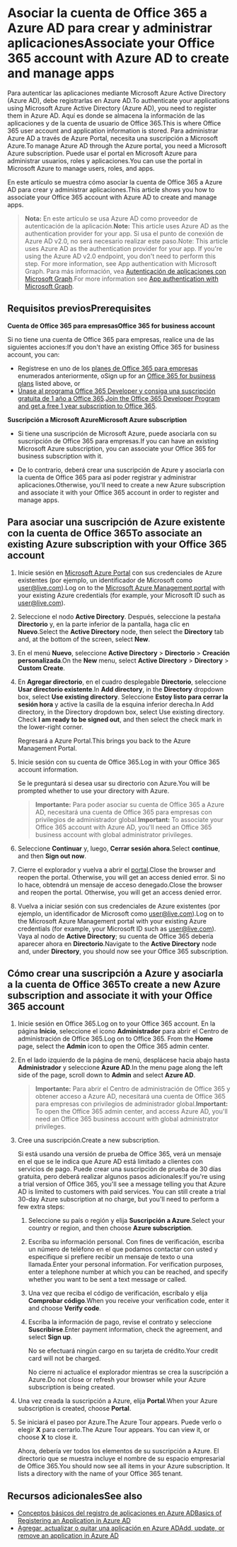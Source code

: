 # <a name="associate-your-office-365-account-with-azure-ad-to-create-and-manage-apps"></a><span data-ttu-id="df5a1-101">Asociar la cuenta de Office 365 a Azure AD para crear y administrar aplicaciones</span><span class="sxs-lookup"><span data-stu-id="df5a1-101">Associate your Office 365 account with Azure AD to create and manage apps</span></span>

<span data-ttu-id="df5a1-102">Para autenticar las aplicaciones mediante Microsoft Azure Active Directory (Azure AD), debe registrarlas en Azure AD.</span><span class="sxs-lookup"><span data-stu-id="df5a1-102">To authenticate your applications using Microsoft Azure Active Directory (Azure AD), you need to register them in Azure AD.</span></span> <span data-ttu-id="df5a1-103">Aquí es donde se almacena la información de las aplicaciones y de la cuenta de usuario de Office 365.</span><span class="sxs-lookup"><span data-stu-id="df5a1-103">This is where Office 365 user account and application information is stored.</span></span> <span data-ttu-id="df5a1-104">Para administrar Azure AD a través de Azure Portal, necesita una suscripción a Microsoft Azure.</span><span class="sxs-lookup"><span data-stu-id="df5a1-104">To manage Azure AD through the Azure portal, you need a Microsoft Azure subscription.</span></span> <span data-ttu-id="df5a1-105">Puede usar el portal en Microsoft Azure para administrar usuarios, roles y aplicaciones.</span><span class="sxs-lookup"><span data-stu-id="df5a1-105">You can use the portal in Microsoft Azure to manage users, roles, and apps.</span></span> 

<span data-ttu-id="df5a1-106">En este artículo se muestra cómo asociar la cuenta de Office 365 a Azure AD para crear y administrar aplicaciones.</span><span class="sxs-lookup"><span data-stu-id="df5a1-106">This article shows you how to associate your Office 365 account with Azure AD to create and manage apps.</span></span>

 ><span data-ttu-id="df5a1-107">**Nota:** En este artículo se usa Azure AD como proveedor de autenticación de la aplicación.</span><span class="sxs-lookup"><span data-stu-id="df5a1-107">**Note:** This article uses Azure AD as the authentication provider for your app.</span></span> <span data-ttu-id="df5a1-108">Si usa el punto de conexión de Azure AD v2.0, no será necesario realizar este paso.</span><span class="sxs-lookup"><span data-stu-id="df5a1-108">Note: This article uses Azure AD as the authentication provider for your app. If you're using the Azure AD v2.0 endpoint, you don't need to perform this step. For more information, see App authentication with Microsoft Graph.</span></span> <span data-ttu-id="df5a1-109">Para más información, vea [Autenticación de aplicaciones con Microsoft Graph](auth_overview.md).</span><span class="sxs-lookup"><span data-stu-id="df5a1-109">For more information see [App authentication with Microsoft Graph](auth_overview.md).</span></span>

## <a name="prerequisites"></a><span data-ttu-id="df5a1-110">Requisitos previos</span><span class="sxs-lookup"><span data-stu-id="df5a1-110">Prerequisites</span></span>

<span data-ttu-id="df5a1-111">**Cuenta de Office 365 para empresas**</span><span class="sxs-lookup"><span data-stu-id="df5a1-111">**Office 365 for business account**</span></span>

<span data-ttu-id="df5a1-112">Si no tiene una cuenta de Office 365 para empresas, realice una de las siguientes acciones:</span><span class="sxs-lookup"><span data-stu-id="df5a1-112">If you don't have an existing Office 365 for business account, you can:</span></span>

- <span data-ttu-id="df5a1-113">Regístrese en uno de los [planes de Office 365 para empresas](http://products.office.com/es-ES/business/compare-office-365-for-business-plans) enumerados anteriormente, o</span><span class="sxs-lookup"><span data-stu-id="df5a1-113">Sign up for an [Office 365 for business plans](http://products.office.com/es-ES/business/compare-office-365-for-business-plans) listed above, or</span></span>
- <span data-ttu-id="df5a1-114">[Únase al programa Office 365 Developer y consiga una suscripción gratuita de 1 año a Office 365](https://aka.ms/devprogramsignup).</span><span class="sxs-lookup"><span data-stu-id="df5a1-114">[Join the Office 365 Developer Program and get a free 1 year subscription to Office 365](https://aka.ms/devprogramsignup).</span></span>

<span data-ttu-id="df5a1-115">**Suscripción a Microsoft Azure**</span><span class="sxs-lookup"><span data-stu-id="df5a1-115">**Microsoft Azure subscription**</span></span> 

- <span data-ttu-id="df5a1-116">Si tiene una suscripción de Microsoft Azure, puede asociarla con su suscripción de Office 365 para empresas.</span><span class="sxs-lookup"><span data-stu-id="df5a1-116">If you can have an existing Microsoft Azure subscription, you can associate your Office 365 for business subscription with it.</span></span> 

- <span data-ttu-id="df5a1-117">De lo contrario, deberá crear una suscripción de Azure y asociarla con la cuenta de Office 365 para así poder registrar y administrar aplicaciones.</span><span class="sxs-lookup"><span data-stu-id="df5a1-117">Otherwise, you'll need to create a new Azure subscription and associate it with your Office 365 account in order to register and manage apps.</span></span>


<!---<a name="bk_AssociateExistingAzureSubscription"> </a>-->

## <a name="to-associate-an-existing-azure-subscription-with-your-office-365-account"></a><span data-ttu-id="df5a1-118">Para asociar una suscripción de Azure existente con la cuenta de Office 365</span><span class="sxs-lookup"><span data-stu-id="df5a1-118">To associate an existing Azure subscription with your Office 365 account</span></span>


1. <span data-ttu-id="df5a1-119">Inicie sesión en [Microsoft Azure Portal](https://portal.azure.com) con sus credenciales de Azure existentes (por ejemplo, un identificador de Microsoft como user@live.com).</span><span class="sxs-lookup"><span data-stu-id="df5a1-119">Log on to the  [Microsoft Azure Management portal](https://portal.azure.com) with your existing Azure credentials (for example, your Microsoft ID such as user@live.com).</span></span>
        
2. <span data-ttu-id="df5a1-120">Seleccione el nodo **Active Directory**. Después, seleccione la pestaña **Directorio** y, en la parte inferior de la pantalla, haga clic en **Nuevo**.</span><span class="sxs-lookup"><span data-stu-id="df5a1-120">Select the  **Active Directory** node, then select the **Directory** tab and, at the bottom of the screen, select **New**.</span></span> 
     
4. <span data-ttu-id="df5a1-121">En el menú **Nuevo**, seleccione **Active Directory**  >  **Directorio**  >  **Creación personalizada**.</span><span class="sxs-lookup"><span data-stu-id="df5a1-121">On the **New** menu, select **Active Directory** > **Directory** > **Custom Create**.</span></span>
    
5. <span data-ttu-id="df5a1-122">En **Agregar directorio**, en el cuadro desplegable **Directorio**, seleccione **Usar directorio existente**.</span><span class="sxs-lookup"><span data-stu-id="df5a1-122">In **Add directory**, in the **Directory** dropdown box, select  **Use existing directory**.</span></span> <span data-ttu-id="df5a1-123">Seleccione **Estoy listo para cerrar la sesión hora** y active la casilla de la esquina inferior derecha.</span><span class="sxs-lookup"><span data-stu-id="df5a1-123">In Add directory, in the Directory dropdown box, select  Use existing directory. Check **I am ready to be signed out**, and then select the check mark in the lower-right corner.</span></span> 
    
    <span data-ttu-id="df5a1-124">Regresará a Azure Portal.</span><span class="sxs-lookup"><span data-stu-id="df5a1-124">This brings you back to the Azure Management Portal.</span></span>
        
3. <span data-ttu-id="df5a1-125">Inicie sesión con su cuenta de Office 365.</span><span class="sxs-lookup"><span data-stu-id="df5a1-125">Log in with your Office 365 account information.</span></span> 
    
    <span data-ttu-id="df5a1-126">Se le preguntará si desea usar su directorio con Azure.</span><span class="sxs-lookup"><span data-stu-id="df5a1-126">You will be prompted whether to use your directory with Azure.</span></span> 
    
    ><span data-ttu-id="df5a1-127">**Importante:** Para poder asociar su cuenta de Office 365 a Azure AD, necesitará una cuenta de Office 365 para empresas con privilegios de administrador global.</span><span class="sxs-lookup"><span data-stu-id="df5a1-127">**Important:** To associate your Office 365 account with Azure AD, you'll need  an Office 365 business account with global administrator privileges.</span></span> 
    
        
4. <span data-ttu-id="df5a1-128">Seleccione **Continuar** y, luego, **Cerrar sesión ahora**.</span><span class="sxs-lookup"><span data-stu-id="df5a1-128">Select  **continue**, and then **Sign out now**.</span></span>
        
5. <span data-ttu-id="df5a1-129">Cierre el explorador y vuelva a abrir el [portal](https://manage.windowsazure.com).</span><span class="sxs-lookup"><span data-stu-id="df5a1-129">Close the browser and reopen the  portal. Otherwise, you will get an access denied error.</span></span> <span data-ttu-id="df5a1-130">Si no lo hace, obtendrá un mensaje de acceso denegado.</span><span class="sxs-lookup"><span data-stu-id="df5a1-130">Close the browser and reopen the  portal. Otherwise, you will get an access denied error.</span></span>
    
        
6. <span data-ttu-id="df5a1-131">Vuelva a iniciar sesión con sus credenciales de Azure existentes (por ejemplo, un identificador de Microsoft como user@live.com).</span><span class="sxs-lookup"><span data-stu-id="df5a1-131">Log on to the  Microsoft Azure Management portal with your existing Azure credentials (for example, your Microsoft ID such as user@live.com).</span></span> <span data-ttu-id="df5a1-132">Vaya al nodo de **Active Directory**; su cuenta de Office 365 debería aparecer ahora en **Directorio**.</span><span class="sxs-lookup"><span data-stu-id="df5a1-132">Navigate to the **Active Directory** node and, under **Directory**, you should now see your Office 365 subscription.</span></span>
    

<!--<a name="bk_AssociateNewAzureSubscription"> </a>-->

## <a name="to-create-a-new-azure-subscription-and-associate-it-with-your-office-365-account"></a><span data-ttu-id="df5a1-133">Cómo crear una suscripción a Azure y asociarla a la cuenta de Office 365</span><span class="sxs-lookup"><span data-stu-id="df5a1-133">To create a new Azure subscription and associate it with your Office 365 account</span></span>


1. <span data-ttu-id="df5a1-134">Inicie sesión en Office 365.</span><span class="sxs-lookup"><span data-stu-id="df5a1-134">Log on to your Office 365 account.</span></span> <span data-ttu-id="df5a1-135">En la página **Inicio**, seleccione el icono **Administrador** para abrir el Centro de administración de Office 365.</span><span class="sxs-lookup"><span data-stu-id="df5a1-135">Log on to Office 365. From the **Home** page, select the **Admin** icon to open the Office 365 admin center.</span></span>
2. <span data-ttu-id="df5a1-136">En el lado izquierdo de la página de menú, desplácese hacia abajo hasta **Administrador** y seleccione **Azure AD**.</span><span class="sxs-lookup"><span data-stu-id="df5a1-136">In the menu page along the left side of the page, scroll down to **Admin** and select **Azure AD**.</span></span>

    ><span data-ttu-id="df5a1-137">**Importante:** Para abrir el Centro de administración de Office 365 y obtener acceso a Azure AD, necesitará una cuenta de Office 365 para empresas con privilegios de administrador global.</span><span class="sxs-lookup"><span data-stu-id="df5a1-137">**Important:** To open the Office 365 admin center, and access Azure AD, you'll need  an Office 365 business account with global administrator privileges.</span></span> 
    
3. <span data-ttu-id="df5a1-138">Cree una suscripción.</span><span class="sxs-lookup"><span data-stu-id="df5a1-138">Create a new subscription.</span></span>
        
    <span data-ttu-id="df5a1-p107">Si está usando una versión de prueba de Office 365, verá un mensaje en el que se le indica que Azure AD está limitado a clientes con servicios de pago. Puede crear una suscripción de prueba de 30 días gratuita, pero deberá realizar algunos pasos adicionales:</span><span class="sxs-lookup"><span data-stu-id="df5a1-p107">If you're using a trial version of Office 365, you'll see a message telling you that Azure AD is limited to customers with paid services. You can still create a trial 30-day Azure subscription at no charge, but you'll need to perform a few extra steps:</span></span>
    
    1. <span data-ttu-id="df5a1-141">Seleccione su país o región y elija **Suscripción a Azure**.</span><span class="sxs-lookup"><span data-stu-id="df5a1-141">Select your country or region, and then choose **Azure subscription**.</span></span>
    2. <span data-ttu-id="df5a1-p108">Escriba su información personal. Con fines de verificación, escriba un número de teléfono en el que podamos contactar con usted y especifique si prefiere recibir un mensaje de texto o una llamada.</span><span class="sxs-lookup"><span data-stu-id="df5a1-p108">Enter your personal information. For verification purposes, enter a telephone number at which you can be reached, and specify whether you want to be sent a text message or called.</span></span>
    3. <span data-ttu-id="df5a1-144">Una vez que reciba el código de verificación, escríbalo y elija **Comprobar código**.</span><span class="sxs-lookup"><span data-stu-id="df5a1-144">When you receive your verification code, enter it and choose **Verify code**.</span></span>
    4. <span data-ttu-id="df5a1-145">Escriba la información de pago, revise el contrato y seleccione **Suscribirse**.</span><span class="sxs-lookup"><span data-stu-id="df5a1-145">Enter payment information, check the agreement, and select **Sign up**.</span></span>
        
        <span data-ttu-id="df5a1-146">No se efectuará ningún cargo en su tarjeta de crédito.</span><span class="sxs-lookup"><span data-stu-id="df5a1-146">Your credit card will not be charged.</span></span>
        
        <span data-ttu-id="df5a1-147">No cierre ni actualice el explorador mientras se crea la suscripción a Azure.</span><span class="sxs-lookup"><span data-stu-id="df5a1-147">Do not close or refresh your browser while your Azure subscription is being created.</span></span>
            
4. <span data-ttu-id="df5a1-148">Una vez creada la suscripción a Azure, elija **Portal**.</span><span class="sxs-lookup"><span data-stu-id="df5a1-148">When your Azure subscription is created, choose  **Portal**.</span></span>
        
5. <span data-ttu-id="df5a1-149">Se iniciará el paseo por Azure.</span><span class="sxs-lookup"><span data-stu-id="df5a1-149">The Azure Tour appears.</span></span> <span data-ttu-id="df5a1-150">Puede verlo o elegir **X** para cerrarlo.</span><span class="sxs-lookup"><span data-stu-id="df5a1-150">The Azure Tour appears. You can view it, or choose  **X** to close it.</span></span>
        
    <span data-ttu-id="df5a1-p110">Ahora, debería ver todos los elementos de su suscripción a Azure. El directorio que se muestra incluye el nombre de su espacio empresarial de Office 365.</span><span class="sxs-lookup"><span data-stu-id="df5a1-p110">You should now see all items in your Azure subscription. It lists a directory with the name of your Office 365 tenant.</span></span>
    
## <a name="see-also"></a><span data-ttu-id="df5a1-153">Recursos adicionales</span><span class="sxs-lookup"><span data-stu-id="df5a1-153">See also</span></span>
- [<span data-ttu-id="df5a1-154">Conceptos básicos del registro de aplicaciones en Azure AD</span><span class="sxs-lookup"><span data-stu-id="df5a1-154">Basics of Registering an Application in Azure AD</span></span>](https://azure.microsoft.com/es-ES/documentation/articles/active-directory-authentication-scenarios/#basics-of-registering-an-application-in-azure-ad)
- [<span data-ttu-id="df5a1-155">Agregar, actualizar o quitar una aplicación en Azure AD</span><span class="sxs-lookup"><span data-stu-id="df5a1-155">Add, update, or remove an application in Azure AD</span></span>](https://azure.microsoft.com/es-ES/documentation/articles/active-directory-integrating-applications/)